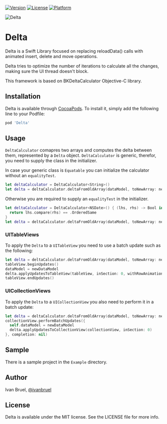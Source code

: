 [![Version](https://img.shields.io/cocoapods/v/Delta.svg?style=flat)](http://cocoapods.org/pods/Delta)
[![License](https://img.shields.io/cocoapods/l/Delta.svg?style=flat)](http://cocoapods.org/pods/Delta)
[![Platform](https://img.shields.io/cocoapods/p/Delta.svg?style=flat)](http://cocoapods.org/pods/Delta)

![Delta](http://i.imgur.com/yZOOcwC.png)

# Delta

Delta is a Swift Library focused on replacing reloadData() calls with animated insert, delete and move operations.

Delta tries to optimize the number of iterations to calculate all the changes, making sure the UI thread doesn't block.

This framework is based on BKDeltaCalculator Objective-C library.

## Installation

Delta is available through [CocoaPods](http://cocoapods.org). To install
it, simply add the following line to your Podfile:

```ruby
pod 'Delta'
```

## Usage

`DeltaCalculator` comapres two arrays and computes the delta between them, represented by a `Delta` object.
`DeltaCalculator` is generic, therefor, you need to supply the class in the initializer.

In case your generic class is `Equatable` you can initialize the calculator without an `equalityTest`.

```swift
let deltaCalculator = DeltaCalculator<String>()
let delta = deltaCalculator.deltaFromOldArray(dataModel, toNewArray: newDataModel)
```

Otherwise you are required to supply an `equalityTest` in the initializer.

```swift
let deltaCalculator = DeltaCalculator<NSDate>() { (lhs, rhs) -> Bool in
  return lhs.compare(rhs) == .OrderedSame
}
let delta = deltaCalculator.deltaFromOldArray(dataModel, toNewArray: newDataModel)
```

### UITableViews

To apply the `Delta` to a `UITableView` you need to use a batch update such as the following:

```swift
let delta = deltaCalculator.deltaFromOldArray(dataModel, toNewArray: newDataModel)
tableView.beginUpdates()
dataModel = newDataModel
delta.applyUpdatesToTableView(tableView, inSection: 0, withRowAnimation: UITableViewRowAnimation.Right)
tableView.endUpdates()
```

### UICollectionViews

To apply the `Delta` to a `UICollectionView` you also need to perform it in a batch update:

```swift
let delta = deltaCalculator.deltaFromOldArray(dataModel, toNewArray: newDataModel)
collectionView.performBatchUpdates({
  self.dataModel = newDataModel
  delta.applyUpdatesToCollectionView(collectionView, inSection: 0)
}, completion: nil)
```

## Sample

There is a sample project in the `Example` directory.

## Author

Ivan Bruel, [@ivanbruel](http://twitter.com/ivanbruel)

## License

Delta is available under the MIT license. See the LICENSE file for more info.
